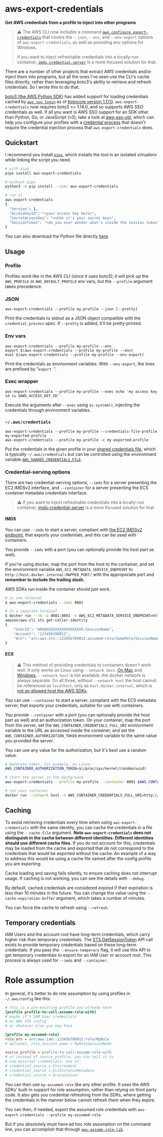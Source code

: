 # aws-export-credentials
**Get AWS credentials from a profile to inject into other programs**

> :warning: The AWS CLI now includes a command [`aws configure export-credentials`](https://awscli.amazonaws.com/v2/documentation/api/latest/reference/configure/export-credentials.html) that covers the `--json`, `--env`, and `--env-export` options of `aws-export-credentials`, as well as providing env options for Windows.
> 
> If you want to inject refreshable credentials into a locally-run container, [`imds-credential-server`](https://github.com/benkehoe/imds-credential-server) is a more focused solution for that.

There are a number of other projects that extract AWS credentials and/or inject them into programs, but all the ones I've seen use the CLI's cache files directly, rather than leveraging boto3's ability to retrieve and refresh credentials.
So I wrote this to do that.

[boto3 (the AWS Python SDK)](https://boto3.amazonaws.com/v1/documentation/api/latest/index.html) has added support for loading credentials cached by [`aws sso login`](https://awscli.amazonaws.com/v2/documentation/api/latest/reference/sso/login.html) as of [botocore version 1.17.0](https://github.com/boto/botocore/blob/develop/CHANGELOG.rst#1170).
`aws-export-credentials` now requires boto3 >= 1.14.0, and so supports AWS SSO credentials as well.
If all you want is AWS SSO support for an SDK other than Python, Go, or JavaScript (v3), take a look at [aws-sso-util](https://github.com/benkehoe/aws-sso-util#adding-aws-sso-support-to-aws-sdks), which can help you configure your profiles with a [credential process](https://docs.aws.amazon.com/cli/latest/userguide/cli-configure-sourcing-external.html) that doesn't require the credential injection process that `aws-export-credentials` does.

## Quickstart

I recommend you install [`pipx`](https://pipxproject.github.io/pipx/), which installs the tool in an isolated virtualenv while linking the script you need.

```bash
# with pipx
pipx install aws-export-credentials

# without pipx
python3 -m pip install --user aws-export-credentials

# run it
aws-export-credentials
{
  "Version": 1,
  "AccessKeyId": "<your access key here>",
  "SecretAccessKey": "<shhh it's your secret key>",
  "SessionToken": "<do you ever wonder what's inside the session token?>"
}
```

You can also download the Python file directly [here](https://raw.githubusercontent.com/benkehoe/aws-export-credentials/stable/aws_export_credentials/aws_export_credentials.py).

## Usage
### Profile
Profiles work like in the AWS CLI (since it uses boto3); it will pick up the `AWS_PROFILE`
or `AWS_DEFAULT_PROFILE` env vars, but the `--profile` argument takes precedence.

### JSON
```
aws-export-credentials --profile my-profile --json [--pretty]
```
Print the credentials to stdout as a JSON object compatible with the `credential_process`
spec. If `--pretty` is added, it'll be pretty-printed.

### Env vars
```
aws-export-credentials --profile my-profile --env
export $(aws-export-credentials --profile my-profile --env)
eval $(aws-export-credentials --profile my-profile --env-export)
```
Print the credentials as environment variables. With `--env-export`, the lines are prefixed
by "`export `".

### Exec wrapper
```
aws-export-credentials --profile my-profile --exec echo 'my access key id is $AWS_ACCESS_KEY_ID'
```
Execute the arguments after `--exec` using `os.system()`, injecting the credentials through
environment variables.

### `~/.aws/credentials`
```
aws-export-credentials --profile my-profile --credentials-file-profile my-exported-profile
aws-export-credentials --profile my-profile -c my-exported-profile
```
Put the credentials in the given profile in your [shared credentials file](https://ben11kehoe.medium.com/aws-configuration-files-explained-9a7ea7a5b42e), which is typically `~/.aws/credentials` but can be controlled using the environment variable [`AWS_SHARED_CREDENTIALS_FILE`](https://docs.aws.amazon.com/cli/latest/userguide/cli-configure-envvars.html).

### Credential-serving options
There are two credential-serving options, `--imds` for a server presenting the EC2 IMDSv2 interface, and `--container` for a server presenting the ECS container metadata credentials interface.

> :warning: If you want to inject refreshable credentials into a locally-run container, [imds-credential-server](https://github.com/benkehoe/imds-credential-server) is a more focused solution for that.

#### IMDS
You can use `--imds` to start a server, compliant with [the EC2 IMDSv2 endpoint](https://docs.aws.amazon.com/AWSEC2/latest/UserGuide/configuring-instance-metadata-service.html), that exports your credentials, and this can be used with containers.

You provide `--imds` with a port (you can optionally provide the host part as well).

If you're using docker, map the port from the host to the container, and set the environment variable `AWS_EC2_METADATA_SERVICE_ENDPOINT` to `http://host.docker.internal:MAPPED_PORT/` with the approporiate port and **remember to include the trailing slash.**

AWS SDKs run inside the container should just work.
```bash
# in one terminal
$ aws-export-credentials --imds 8081

# in a separate terminal
$ docker run --rm -p 8081:8081 -e AWS_EC2_METADATA_SERVICE_ENDPOINT=http://host.docker.internal:8081/
amazon/aws-cli sts get-caller-identity
{
    "UserId": "AROAXXXXXXXXXXXXXXXXX:SessionName",
    "Account": "123456789012",
    "Arn": "arn:aws:sts::123456789012:assumed-role/SomeRole/SessionName"
}
```

#### ECS
> :warning: This method of providing credentials to containers doesn't work well. It only works on Linux using `--network host`. [On Mac](https://docs.docker.com/desktop/mac/networking/#use-cases-and-workarounds) and [Windows](https://docs.docker.com/desktop/windows/networking/#use-cases-and-workarounds), `--network host` is not available, the docker network is always separate. On all three, without `--network host` the host cannot be referenced as `localhost`, only as `host.docker.internal`, which is [not an allowed host the AWS SDKs](https://github.com/boto/botocore/issues/2515).

You can use `--container` to start a server, compliant with the ECS metadata server, that exports your credentials, suitable for use with containers.

You provide `--container` with a port (you can optionally provide the host part as well) and an authorization token.
On your container, map the port from the server, set the `AWS_CONTAINER_CREDENTIALS_FULL_URI` environment variable to the URL as accessed inside the container, and set the `AWS_CONTAINER_AUTHORIZATION_TOKEN` environment variable to the same value you provided the server.

You can use any value for the authorization, but it's best use a random value.

```bash
# Generate token. For example, on Linux:
AWS_CONTAINER_AUTHORIZATION_TOKEN=$(/proc/sys/kernel/random/uuid)

# start the server in the background
aws-export-credentials --profile my-profile --container 8081 $AWS_CONTAINER_AUTHORIZATION_TOKEN &

# run your container
docker run --network host -e AWS_CONTAINER_CREDENTIALS_FULL_URI=http://localhost:8081 -e AWS_CONTAINER_AUTHORIZATION_TOKEN=$AWS_CONTAINER_AUTHORIZATION_TOKEN amazon/aws-cli sts get-caller-identity
```

## Caching
To avoid retrieving credentials every time when using `aws-export-credentials` with the same identity, you can cache the credentials in a file using the `--cache-file` argument.
**Note `aws-export-credentials` does not distinguish in the cache between different identities. Different identities should use different cache files.**
If you do not account for this, credentials may be loaded from the cache and exported that do not correspond to the credentials that would be exported without the cache.
An example of a way to address this would be using a cache file named after the config profile you are exporting.

Cache loading and saving fails silently, to ensure caching does not interrupt usage.
If caching is not working, you can see the details with `--debug`.

By default, cached credentials are considered expired if their expiration is less than 10 minutes in the future.
You can change this value using the `--cache-expiration-buffer` argument, which takes a number of minutes.

You can force the cache to refresh using `--refresh`.

## Temporary credentials
IAM Users and the account root have long-term credentials, which carry higher risk than temporary credentials.
The [STS.GetSessionToken](https://docs.aws.amazon.com/STS/latest/APIReference/API_GetSessionToken.html) API call exists to provide temporary credentials based on these long-term credentials.
If you pass the `--ensure-temporary` flag, it will use this API to get temporary credentials to export for an IAM User or account root.
This process is always used for `--imds` and `--container`.

# Role assumption
In general, it's better to do role assumption by using profiles in `~/.aws/config` like this:

```ini
# this is a pre-existing profile you already have
[profile profile-to-call-assume-role-with]
# maybe it's IAM User credentials
# or AWS SSO config
# or whatever else you may have

[profile my-assumed-role]
role_arn = arn:aws:iam::123456789012:role/MyRole
# optional: role_session_name = MyRoleSessionName

source_profile = profile-to-call-assume-role-with
# or instead of source_profile, you can tell it to
# use external credentials. one of:
# credential_source = Environment
# credential_source = Ec2InstanceMetadata
# credential_source = EcsContainer
```

You can then use `my-assumed-role` like any other profile.
It uses the AWS SDKs' built-in support for role assumption, rather than relying on third party code.
It also gets you credential refreshing from the SDKs, where getting the credentials in the manner below cannot refresh them when they expire.

You can then, if needed, export the assumed role credentials with `aws-export-credentials --profile my-assumed-role`.

But if you absolutely must have ad hoc role assumption on the command line, you can accomplish that through [`aws-assume-role-lib`](https://github.com/benkehoe/aws-assume-role-lib#command-line-use).
